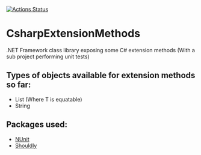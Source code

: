 [![Actions Status](https://github.com/ludwigdn/CsharpExtensionMethods/workflows/.NET%20Core/badge.svg)](https://github.com/ludwigdn/CsharpExtensionMethods/actions)
# CsharpExtensionMethods
.NET Framework class library exposing some C# extension methods (With a sub project performing unit tests)
## Types of objects available for extension methods so far:
- List<T> (Where T is equatable)
- String
## Packages used:
- [NUnit](https://github.com/nunit/docs/wiki)
- [Shouldly](https://github.com/shouldly/shouldly)
